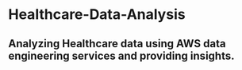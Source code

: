 # Healthcare-Data-Analysis

## Analyzing Healthcare data using AWS data engineering services and providing insights.
